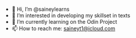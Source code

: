 - 👋 Hi, I’m @saineylearns
- 👀 I’m interested in developing my skillset in texts
- 🌱 I’m currently learning on the Odin Project
- 📫 How to reach me: saineyt1@icloud.com

<!---
saineylearns/saineylearns is a ✨ special ✨ repository because its `README.md` (this file) appears on your GitHub profile.
You can click the Preview link to take a look at your changes.
--->
